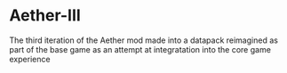 # Aether-III
The third iteration of the Aether mod made into a datapack reimagined as part of the base game as an attempt at integratation into the core game experience
